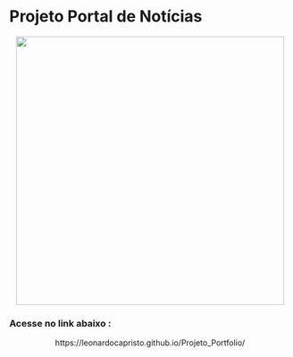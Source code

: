 # Projeto Portal de Notícias

<div align="center">
<img height="480" src=""/>
</div>

### Acesse no link abaixo :

<p align="center">
https://leonardocapristo.github.io/Projeto_Portfolio/
</p>
